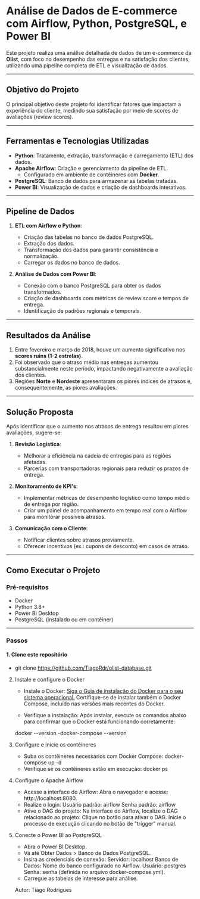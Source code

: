 # Análise de Dados de E-commerce com Airflow, Python, PostgreSQL, e Power BI

Este projeto realiza uma análise detalhada de dados de um e-commerce da **Olist**, com foco no desempenho das entregas e na satisfação dos clientes, utilizando uma pipeline completa de ETL e visualização de dados.

---

## Objetivo do Projeto

O principal objetivo deste projeto foi identificar fatores que impactam a experiência do cliente, medindo sua satisfação por meio de scores de avaliações (review scores).

---

## Ferramentas e Tecnologias Utilizadas

- **Python**: Tratamento, extração, transformação e carregamento (ETL) dos dados.  
- **Apache Airflow**: Criação e gerenciamento da pipeline de ETL.
  - Configurado em ambiente de contêineres com **Docker**.
- **PostgreSQL**: Banco de dados para armazenar as tabelas tratadas.
- **Power BI**: Visualização de dados e criação de dashboards interativos.

---

## Pipeline de Dados

1. **ETL com Airflow e Python**:
   - Criação das tabelas no banco de dados PostgreSQL.
   - Extração dos dados.
   - Transformação dos dados para garantir consistência e normalização.
   - Carregar os dados no banco de dados.

2. **Análise de Dados com Power BI**:
   - Conexão com o banco PostgreSQL para obter os dados transformados.
   - Criação de dashboards com métricas de review score e tempos de entrega.
   - Identificação de padrões regionais e temporais.

---

## Resultados da Análise

1. Entre fevereiro e março de 2018, houve um aumento significativo nos **scores ruins (1-2 estrelas)**.
2. Foi observado que o atraso médio nas entregas aumentou substancialmente neste período, impactando negativamente a avaliação dos clientes.
3. Regiões **Norte** e **Nordeste** apresentaram os piores índices de atrasos e, consequentemente, as piores avaliações.

---

## Solução Proposta

Após identificar que o aumento nos atrasos de entrega resultou em piores avaliações, sugere-se:

1. **Revisão Logística**:
   - Melhorar a eficiência na cadeia de entregas para as regiões afetadas.
   - Parcerias com transportadoras regionais para reduzir os prazos de entrega.

2. **Monitoramento de KPI's**:
   - Implementar métricas de desempenho logístico como tempo médio de entrega por região.
   - Criar um painel de acompanhamento em tempo real com o Airflow para monitorar possíveis atrasos.

3. **Comunicação com o Cliente**:
   - Notificar clientes sobre atrasos previamente.
   - Oferecer incentivos (ex.: cupons de desconto) em casos de atraso.

---

## Como Executar o Projeto

### Pré-requisitos
- Docker
- Python 3.8+
- Power BI Desktop
- PostgreSQL (instalado ou em contêiner)

---

### Passos

#### 1. Clone este repositório
   - git clone https://github.com/TiagoRdr/olist-database.git

2. Instale e configure o Docker
    - Instale o Docker:
        [Siga o Guia de instalação do Docker para o seu sistema operacional.](https://www.docker.com/products/docker-desktop/)
        Certifique-se de instalar também o Docker Compose, incluído nas versões mais recentes do Docker.

    - Verifique a instalação: Após instalar, execute os comandos abaixo para confirmar que o Docker está funcionando corretamente:

    docker --version
    -docker-compose --version

3. Configure e inicie os contêineres
    - Suba os contêineres necessários com Docker Compose: docker-compose up -d
    - Verifique se os contêineres estão em execução: docker ps

4. Configure o Apache Airflow
    - Acesse a interface do Airflow:
        Abra o navegador e acesse: http://localhost:8080.
    - Realize o login:
        Usuário padrão: airflow
        Senha padrão: airflow
    - Ative o DAG do projeto:
        Na interface do Airflow, localize o DAG relacionado ao projeto.
        Clique no botão para ativar o DAG.
        Inicie o processo de execução clicando no botão de "trigger" manual.

5. Conecte o Power BI ao PostgreSQL
    - Abra o Power BI Desktop.
    - Vá até Obter Dados > Banco de Dados PostgreSQL.
    - Insira as credenciais de conexão:
        Servidor: localhost
        Banco de Dados: Nome do banco configurado no Airflow.
        Usuário: postgres
        Senha: senha (definida no arquivo docker-compose.yml).
    - Carregue as tabelas de interesse para análise.

   Autor: Tiago Rodrigues

